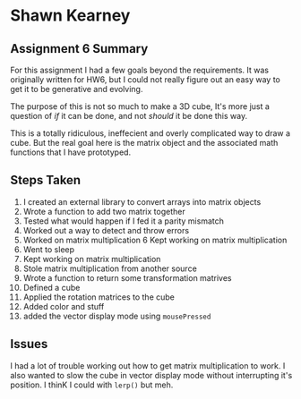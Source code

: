 # Shawn Kearney

## Assignment 6 Summary

For this assignment I had a few goals beyond the requirements. It was originally written for HW6, but I could not really figure out an easy way to get it to be generative and evolving.

The purpose of this is not so much to make a 3D cube, It's more just a question of *if* it can be done, and not *should* it be done this way.

This is a totally ridiculous, ineffecient and overly complicated way to draw a cube. But the real goal here is the matrix object and the associated math functions that I have prototyped.

## Steps Taken
1. I created an external library to convert arrays into matrix objects
2. Wrote a function to add two matrix together
3. Tested what would happen if I fed it a parity mismatch
4. Worked out a way to detect and throw errors
5. Worked on matrix multiplication
6 Kept working on matrix multiplication
7. Went to sleep
8. Kept working on matrix multiplication
9. Stole matrix multiplication from another source
10. Wrote a function to return some transformation matrives
11. Defined a cube
12. Applied the rotation matrices to the cube
13. Added color and stuff
14. added the vector display mode using `mousePressed`

## Issues

I had a lot of trouble working out how to get matrix multiplication to work. I also wanted to slow the cube in vector display mode without interrupting it's position. I thinK I could with `lerp()` but meh.
